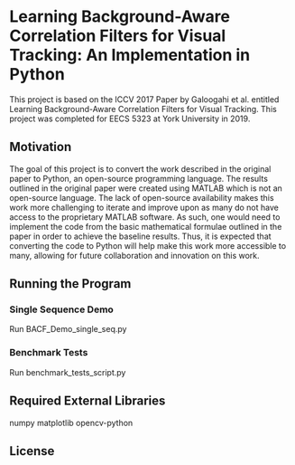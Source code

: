 # Learning Background-Aware Correlation Filters for Visual Tracking: An Implementation in Python
This project is based on the ICCV 2017 Paper by Galoogahi et al. entitled Learning Background-Aware Correlation Filters for Visual Tracking.
This project was completed for EECS 5323 at York University in 2019. 

## Motivation
The goal of this project is to convert the work described in the original paper to Python, an open-source programming language. The results outlined in the original paper were created using MATLAB which is not an open-source language. The lack of open-source availability makes this work more challenging to iterate and improve upon as many do not have access to the proprietary MATLAB software. As such, one would need to implement the code from the basic mathematical formulae outlined in the paper in order to achieve the baseline results. Thus, it is expected that converting the code to Python will help make this work more accessible to many, allowing for future collaboration and innovation on this work.

## Running the Program
### Single Sequence Demo
Run BACF_Demo_single_seq.py

### Benchmark Tests
Run benchmark_tests_script.py

## Required External Libraries
numpy
matplotlib
opencv-python


## License
